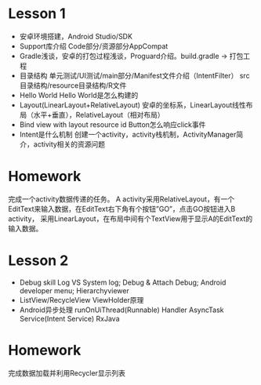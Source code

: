 # Lesson 1
- 安卓环境搭建，Android Studio/SDK
- Support库介绍
Code部分/资源部分AppCompat
- Gradle浅谈，安卓的打包过程浅谈，Proguard介绍。build.gradle ->  打包工程
- 目录结构
单元测试/UI测试/main部分/Manifest文件介绍（IntentFilter）
src目录结构/resource目录结构/R文件
- Hello World
Hello World是怎么构建的
- Layout(LinearLayout+RelativeLayout)
安卓的坐标系，LinearLayout线性布局（水平+垂直），RelativeLayout（相对布局）
- Bind view with layout resource id
Button怎么响应click事件
- Intent是什么机制
创建一个activity，activity栈机制，ActivityManager简介，activity相关的资源问题


# Homework
完成一个activity数据传递的任务。
A activity采用RelativeLayout，有一个EditText来输入数据，在EditText右下角有个按钮”GO”，点击GO按钮进入B activity， 采用LinearLayout，在布局中间有个TextView用于显示A的EditText的输入数据。

# Lesson 2
- Debug skill
Log VS System log; Debug & Attach Debug; Android developer menu; Hierarchyviewer
- ListView/RecycleView
ViewHolder原理
- Android异步处理
runOnUiThread(Runnable)
Handler
AsyncTask
Service(Intent Service)
RxJava

# Homework
完成数据加载并利用Recycler显示列表

